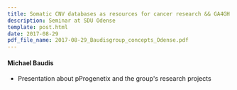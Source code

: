 ```yaml
---
title: Somatic CNV databases as resources for cancer research && GA4GH schema development
description: Seminar at SDU Odense
template: post.html 
date: 2017-08-29
pdf_file_name: 2017-08-29_Baudisgroup_concepts_Odense.pdf
---
```


#### Michael Baudis

* Presentation about pProgenetix and the group's research projects
